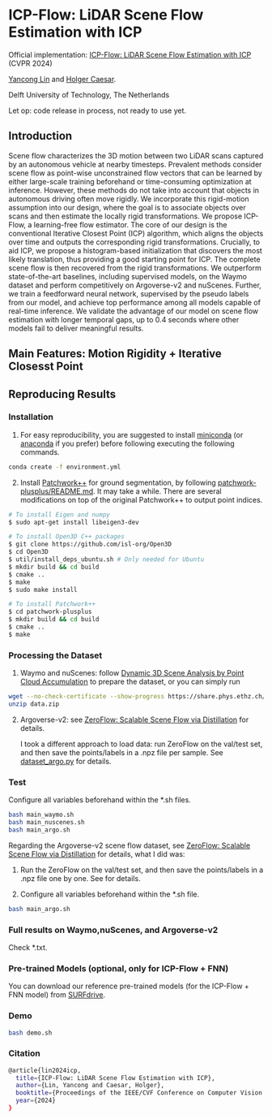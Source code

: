# ICP-Flow: LiDAR Scene Flow Estimation with ICP

Official implementation: [ICP-Flow: LiDAR Scene Flow Estimation with ICP](https://arxiv.org/abs/2402.17351) (CVPR 2024) 

[Yancong Lin](https://yanconglin.github.io/) and [Holger Caesar](https://sites.google.com/it-caesar.de/homepage/).

Delft University of Technology, The Netherlands

Let op: code release in process, not ready to use yet.

## Introduction
Scene flow characterizes the 3D motion between two LiDAR scans captured by an autonomous vehicle at nearby timesteps. Prevalent methods consider scene flow as point-wise unconstrained flow vectors that can be learned by either large-scale training beforehand or time-consuming optimization at inference. However, these methods do not take into account that objects in autonomous driving often move rigidly. We incorporate this rigid-motion assumption into our design, where the goal is to associate objects over scans and then estimate the locally rigid transformations. We propose ICP-Flow, a learning-free flow estimator. The core of our design is the conventional Iterative Closest Point (ICP) algorithm, which aligns the objects over time and outputs the corresponding rigid transformations. Crucially, to aid ICP, we propose a histogram-based initialization that discovers the most likely translation, thus providing a good starting point for ICP. The complete scene flow is then recovered from the rigid transformations. We outperform state-of-the-art baselines, including supervised models, on the Waymo dataset and perform competitively on Argoverse-v2 and nuScenes. Further, we train a feedforward neural network, supervised by the pseudo labels from our model, and achieve top performance among all models capable of real-time inference. We validate the advantage of our model on scene flow estimation with longer temporal gaps, up to 0.4 seconds where other models fail to deliver meaningful results.

## Main Features: Motion Rigidity + Iterative Closesst Point

## Reproducing Results

### Installation

1. For easy reproducibility, you are suggested to install [miniconda](https://docs.conda.io/en/latest/miniconda.html) (or [anaconda](https://www.anaconda.com/distribution/) if you prefer) before following executing the following commands. 

```bash
conda create -f environment.yml
```
2. Install [Patchwork++](https://github.com/url-kaist/patchwork-plusplus) for ground segmentation, by following [patchwork-plusplus/README.md](patchwork-plusplus/README.md). It may take a while. There are several modifications on top of the original Patchwork++ to output point indices.

```bash
# To install Eigen and numpy
$ sudo apt-get install libeigen3-dev

# To install Open3D C++ packages
$ git clone https://github.com/isl-org/Open3D
$ cd Open3D
$ util/install_deps_ubuntu.sh # Only needed for Ubuntu
$ mkdir build && cd build
$ cmake ..
$ make
$ sudo make install

# To install Patchwork++
$ cd patchwork-plusplus
$ mkdir build && cd build
$ cmake ..
$ make
```

### Processing the Dataset

1. Waymo and nuScenes: follow [Dynamic 3D Scene Analysis by Point Cloud Accumulation](https://github.com/prs-eth/PCAccumulation) to prepare the dataset, or you can simply run

```bash
wget --no-check-certificate --show-progress https://share.phys.ethz.ch/~gsg/PCAccumulation/data.zip
unzip data.zip
```

2. Argoverse-v2: see [ZeroFlow: Scalable Scene Flow via Distillation](https://github.com/kylevedder/zeroflow) for details.

   I took a different approach to load data: run ZeroFlow on the val/test set, and then save the points/labels in a .npz file per sample. See [dataset_argo.py](dataset_argo.py) for details.
   

### Test
Configure all variables beforehand within the *.sh files.

```bash
bash main_waymo.sh
bash main_nuscenes.sh
bash main_argo.sh
```

Regarding the Argoverse-v2 scene flow dataset, see [ZeroFlow: Scalable Scene Flow via Distillation](https://github.com/kylevedder/zeroflow) for details, what I did was:

1. Run the ZeroFlow on the val/test set, and then save the points/labels in a .npz file one by one. See for details.
   
2. Configure all variables beforehand within the *.sh file.
```bash
bash main_argo.sh
```

### Full results on Waymo,nuScenes, and Argoverse-v2
Check *.txt.

### Pre-trained Models (optional, only for ICP-Flow + FNN)

You can download our reference pre-trained models (for the ICP-Flow + FNN model) from [SURFdrive](). 

### Demo

```Bash
bash demo.sh
```

### Citation
```bash
@article{lin2024icp,
  title={ICP-Flow: LiDAR Scene Flow Estimation with ICP},
  author={Lin, Yancong and Caesar, Holger},
  booktitle={Proceedings of the IEEE/CVF Conference on Computer Vision and Pattern Recognition (CVPR)},
  year={2024}
}
```
